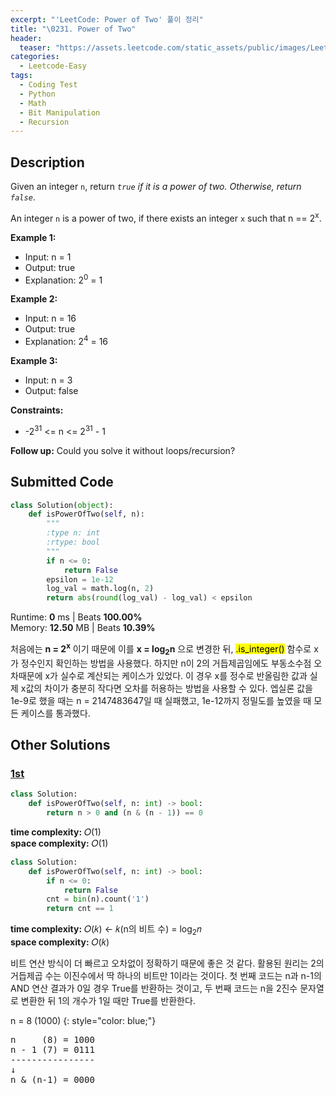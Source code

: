 ```yaml
---
excerpt: "'LeetCode: Power of Two' 풀이 정리"
title: "\0231. Power of Two"
header:
  teaser: "https://assets.leetcode.com/static_assets/public/images/LeetCode_Sharing.png"
categories:
  - Leetcode-Easy
tags:
  - Coding Test
  - Python
  - Math
  - Bit Manipulation
  - Recursion
---
```


## <i class="fa-solid fa-file-lines"></i> Description

Given an integer `n`, return *`true` if it is a power of two. Otherwise, return `false`*.

An integer `n` is a power of two, if there exists an integer `x` such that n == 2<sup>x</sup>.

**Example 1:**

- Input: n = 1
- Output: true
- Explanation: 2<sup>0</sup> = 1

**Example 2:**

- Input: n = 16
- Output: true
- Explanation: 2<sup>4</sup> = 16

**Example 3:**

- Input: n = 3
- Output: false

**Constraints:**

- -2<sup>31</sup> <= n <= 2<sup>31</sup> - 1

**Follow up:** Could you solve it without loops/recursion?

## <i class="fa-solid fa-cloud-arrow-up"></i> Submitted Code

```python
class Solution(object):
    def isPowerOfTwo(self, n):
        """
        :type n: int
        :rtype: bool
        """
        if n <= 0:
            return False
        epsilon = 1e-12
        log_val = math.log(n, 2)
        return abs(round(log_val) - log_val) < epsilon
```
<i class="fa-solid fa-clock"></i> Runtime: **0** ms \| Beats **100.00%**    
<i class="fa-solid fa-memory"></i> Memory: **12.50** MB \| Beats **10.39%**

처음에는 **n = 2<sup>x</sup>** 이기 때문에 이를 **x = log<sub>2</sub>n** 으로 변경한 뒤, <mark>.is_integer()</mark> 함수로 x가 정수인지 확인하는 방법을 사용했다. 하지만 n이 2의 거듭제곱임에도 부동소수점 오차때문에 x가 실수로 계산되는 케이스가 있었다. 이 경우 x를 정수로 반올림한 값과 실제 x값의 차이가 충분히 작다면 오차를 허용하는 방법을 사용할 수 있다. 엡실론 값을 1e-9로 했을 때는 n = 2147483647일 때 실패했고, 1e-12까지 정밀도를 높였을 때 모든 케이스를 통과했다.

## <i class="fa-solid fa-flask"></i> Other Solutions

### <a href="" target="_blank">1st</a>

```python
class Solution:
    def isPowerOfTwo(self, n: int) -> bool:
        return n > 0 and (n & (n - 1)) == 0
```
<i class="fa-solid fa-clock"></i> **time complexity:** 𝑂(1)         
<i class="fa-solid fa-memory"></i> **space complexity:** 𝑂(1)

```python
class Solution:
    def isPowerOfTwo(self, n: int) -> bool:
        if n <= 0:
            return False
        cnt = bin(n).count('1')
        return cnt == 1
```
<i class="fa-solid fa-clock"></i> **time complexity:** 𝑂(𝑘) ← 𝑘(n의 비트 수) = log<sub>2</sub>𝑛         
<i class="fa-solid fa-memory"></i> **space complexity:** 𝑂(𝑘)

비트 연산 방식이 더 빠르고 오차없이 정확하기 때문에 좋은 것 같다. 활용된 원리는 2의 거듭제곱 수는 이진수에서 딱 하나의 비트만 1이라는 것이다. 첫 번째 코드는 n과 n-1의 AND 연산 결과가 0일 경우 True를 반환하는 것이고, 두 번째 코드는 n을 2진수 문자열로 변환한 뒤 1의 개수가 1일 때만 True를 반환한다.

n = 8 (1000)
{: style="color: blue;"}
<pre>
n     (8) = 1000 
n - 1 (7) = 0111
----------------
↓
n & (n-1) = 0000
</pre>